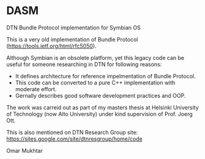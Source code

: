 # DASM
DTN Bundle Protocol implementation for Symbian OS

This is a very old implementation of Bundle Protocol (https://tools.ietf.org/html/rfc5050).

Although Symbian is an obsolete platform, yet this legacy code can be useful for someone researching in DTN for following reasons:

- It defines architecture for reference impelmentation of Bundle Protocol.
- This code can be converted to a pure C++ implementation with moderate effort.
- Gernally describes good software development practices and OOP.

The work was carreid out as part of my masters thesis at Helsinki University of Technology (now Alto University) under kind supervision of Prof. Joerg Ott.

This is also mentioned on DTN Research Group site: https://sites.google.com/site/dtnresgroup/home/code



Omar Mukhtar

